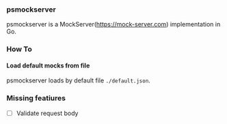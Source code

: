 ### psmockserver
psmockserver is a MockServer(https://mock-server.com) implementation in Go.

### How To

#### Load default mocks from file
psmockserver loads by default file `./default.json`.


### Missing featiures

* [ ] Validate request body

